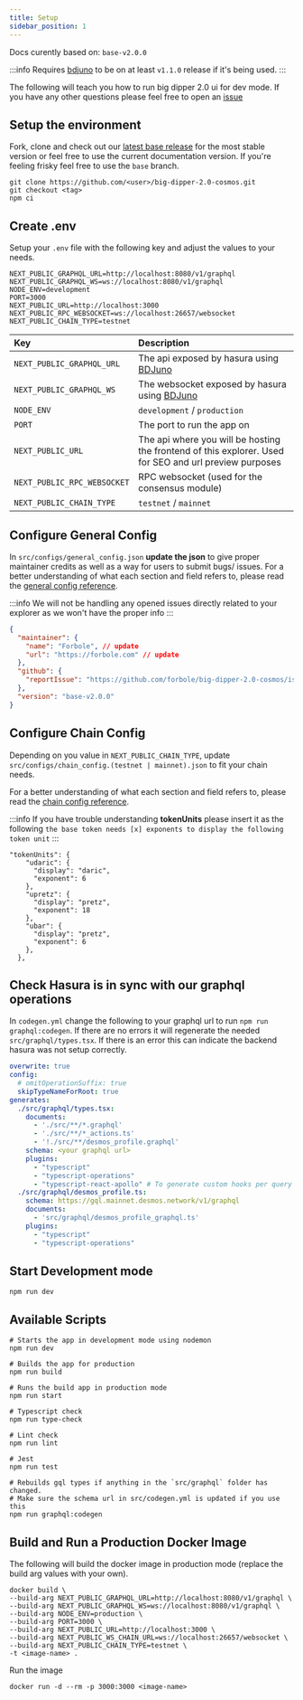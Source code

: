 ```yaml
---
title: Setup
sidebar_position: 1
---
```


Docs curently based on: `base-v2.0.0`

:::info
Requires [bdjuno](https://github.com/forbole/bdjuno) to be on at least `v1.1.0` release if it's being used.
:::

The following will teach you how to run big dipper 2.0 ui for dev mode. If you have any other questions please feel free to open an [issue](https://github.com/forbole/big-dipper-2.0-cosmos/issues)
## Setup the environment
Fork, clone and check out our [latest base release](https://github.com/forbole/big-dipper-2.0-cosmos/releases) for the most stable version or feel free to use the current documentation version. If you're feeling frisky feel free to use the `base` branch.

```
git clone https://github.com/<user>/big-dipper-2.0-cosmos.git
git checkout <tag>
npm ci
```

## Create .env

Setup your `.env` file with the following key and adjust the values to your needs.

```
NEXT_PUBLIC_GRAPHQL_URL=http://localhost:8080/v1/graphql
NEXT_PUBLIC_GRAPHQL_WS=ws://localhost:8080/v1/graphql
NODE_ENV=development
PORT=3000
NEXT_PUBLIC_URL=http://localhost:3000
NEXT_PUBLIC_RPC_WEBSOCKET=ws://localhost:26657/websocket
NEXT_PUBLIC_CHAIN_TYPE=testnet
```

| Key | Description |
| :------- | :------- |
| `NEXT_PUBLIC_GRAPHQL_URL` | The api exposed by hasura using [BDJuno](https://github.com/forbole/bdjuno) |
| `NEXT_PUBLIC_GRAPHQL_WS` | The websocket exposed by hasura using [BDJuno](https://github.com/forbole/bdjuno) |
| `NODE_ENV` | `development` / `production` |
| `PORT` | The port to run the app on |
| `NEXT_PUBLIC_URL` | The api where you will be hosting the frontend of this explorer. Used for SEO and url preview purposes |
| `NEXT_PUBLIC_RPC_WEBSOCKET` | RPC websocket (used for the consensus module) |
| `NEXT_PUBLIC_CHAIN_TYPE` | `testnet` / `mainnet` |

## Configure General Config
In `src/configs/general_config.json` **update the json** to give proper maintainer credits as well as a way for users to submit bugs/ issues.
For a better understanding of what each section and field refers to, please read the [general config reference](general-config.md).

:::info
We will not be handling any opened issues directly related to your explorer as we won't have the proper info
:::

```json
{
  "maintainer": {
    "name": "Forbole", // update
    "url": "https://forbole.com" // update
  },
  "github": {
    "reportIssue": "https://github.com/forbole/big-dipper-2.0-cosmos/issues" // update
  },
  "version": "base-v2.0.0"
}
```

## Configure Chain Config
Depending on you value in `NEXT_PUBLIC_CHAIN_TYPE`, update `src/configs/chain_config.(testnet | mainnet).json` to fit your chain needs.

For a better understanding of what each section and field refers to, please read the [chain config reference](chain-config.md).

:::info
If you have trouble understanding **tokenUnits** please insert it as the following `the base token needs [x] exponents to display the following token unit`
:::

```
"tokenUnits": {
    "udaric": {
      "display": "daric",
      "exponent": 6
    },
    "upretz": {
      "display": "pretz",
      "exponent": 18
    },
    "ubar": {
      "display": "pretz",
      "exponent": 6
    },
  },
```

## Check Hasura is in sync with our graphql operations
In `codegen.yml` change the following to your graphql url to run `npm run graphql:codegen`. If there are no errors it will regenerate the needed `src/graphql/types.tsx`. If there is an error this can indicate the backend hasura was not setup correctly.

```yaml {11}
overwrite: true
config:
  # omitOperationSuffix: true
  skipTypeNameForRoot: true
generates:
  ./src/graphql/types.tsx:
    documents:
      - './src/**/*.graphql'
      - './src/**/*_actions.ts'
      - '!./src/**/desmos_profile.graphql'
    schema: <your graphql url>
    plugins:
      - "typescript"
      - "typescript-operations"
      - "typescript-react-apollo" # To generate custom hooks per query
  ./src/graphql/desmos_profile.ts:
    schema: https://gql.mainnet.desmos.network/v1/graphql
    documents:
      - 'src/graphql/desmos_profile_graphql.ts'
    plugins:
      - "typescript"
      - "typescript-operations"

```


## Start Development mode
```
npm run dev
```

## Available Scripts

```
# Starts the app in development mode using nodemon
npm run dev

# Builds the app for production
npm run build

# Runs the build app in production mode
npm run start

# Typescript check
npm run type-check

# Lint check
npm run lint

# Jest
npm run test

# Rebuilds gql types if anything in the `src/graphql` folder has changed.
# Make sure the schema url in src/codegen.yml is updated if you use this
npm run graphql:codegen
```

## Build and Run a Production Docker Image
The following will build the docker image in production mode (replace the build arg values with your own).

```
docker build \
--build-arg NEXT_PUBLIC_GRAPHQL_URL=http://localhost:8080/v1/graphql \
--build-arg NEXT_PUBLIC_GRAPHQL_WS=ws://localhost:8080/v1/graphql \
--build-arg NODE_ENV=production \
--build-arg PORT=3000 \
--build-arg NEXT_PUBLIC_URL=http://localhost:3000 \
--build-arg NEXT_PUBLIC_WS_CHAIN_URL=ws://localhost:26657/websocket \
--build-arg NEXT_PUBLIC_CHAIN_TYPE=testnet \
-t <image-name> .
```

Run the image

```
docker run -d --rm -p 3000:3000 <image-name>
```
